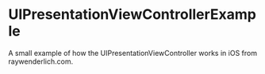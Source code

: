 # UIPresentationViewControllerExample
A small example of how the UIPresentationViewController works in iOS from raywenderlich.com. 

